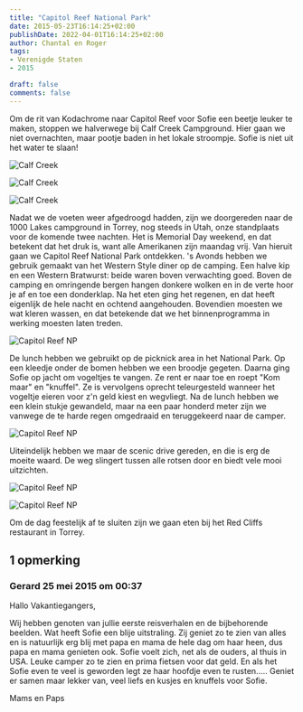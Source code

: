 ```yaml
---
title: "Capitol Reef National Park"
date: 2015-05-23T16:14:25+02:00
publishDate: 2022-04-01T16:14:25+02:00
author: Chantal en Roger
tags:
- Verenigde Staten
- 2015

draft: false
comments: false
---
```


Om de rit van Kodachrome naar Capitol Reef voor Sofie een beetje leuker te maken, stoppen we halverwege bij Calf Creek Campground. Hier gaan we niet overnachten, maar pootje baden in het lokale stroompje. Sofie is niet uit het water te slaan!

![Calf Creek](./images/P10100794.jpg)

![Calf Creek](./images/P10101044.jpg)

![Calf Creek](./images/P10100914.jpg)

Nadat we de voeten weer afgedroogd hadden, zijn we doorgereden naar de 1000 Lakes campground in Torrey, nog steeds in Utah, onze standplaats voor de komende twee nachten. Het is Memorial Day weekend, en dat betekent dat het druk is, want alle Amerikanen zijn maandag vrij. Van hieruit gaan we Capitol Reef National Park ontdekken. 's Avonds hebben we gebruik gemaakt van het Western Style diner op de camping. Een halve kip en een Western Bratwurst: beide waren boven verwachting goed. Boven de camping en omringende bergen hangen donkere wolken en in de verte hoor je af en toe een donderklap. Na het eten ging het regenen, en dat heeft eigenlijk de hele nacht en ochtend aangehouden. Bovendien moesten we wat kleren wassen, en dat betekende dat we het binnenprogramma in werking moesten laten treden.

![Capitol Reef NP](./images/P10101264.jpg)

De lunch hebben we gebruikt op de picknick area in het National Park. Op een kleedje onder de bomen hebben we een broodje gegeten. Daarna ging Sofie op jacht om vogeltjes te vangen. Ze rent er naar toe en roept "Kom maar" en "knuffel". Ze is vervolgens oprecht teleurgesteld wanneer het vogeltje eieren voor z'n geld kiest en wegvliegt. Na de lunch hebben we een klein stukje gewandeld, maar na een paar honderd meter zijn we vanwege de te harde regen omgedraaid en teruggekeerd naar de camper.

![Capitol Reef NP](./images/P10101964.jpg)

Uiteindelijk hebben we maar de scenic drive gereden, en die is erg de moeite waard. De weg slingert tussen alle rotsen door en biedt vele mooi uitzichten.

![Capitol Reef NP](./images/IMG_74424.jpg)

![Capitol Reef NP](./images/IMG_74444.jpg)

Om de dag feestelijk af te sluiten zijn we gaan eten bij het Red Cliffs restaurant in Torrey.

## 1 opmerking

### Gerard 25 mei 2015 om 00:37

Hallo Vakantiegangers,

Wij hebben genoten van jullie eerste reisverhalen en de bijbehorende beelden. Wat heeft Sofie een blije uitstraling.
Zij geniet zo te zien van alles en is natuurlijk erg blij met papa en mama de hele dag om haar heen, dus papa en mama genieten ook.
Sofie voelt zich, net als de ouders, al thuis in USA. Leuke camper zo te zien en prima fietsen voor dat geld.
En als het Sofie even te veel is geworden legt ze haar hoofdje even te rusten.....
Geniet er samen maar lekker van, veel liefs en kusjes en knuffels voor Sofie.

Mams en Paps
